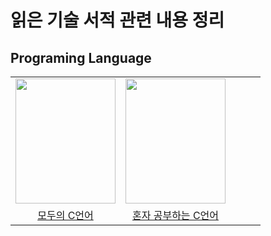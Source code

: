 # 읽은 기술 서적 관련 내용 정리

## Programing Language
||||||
|:---:|:---:|:---:|:---:|:---:|
|<img src="https://user-images.githubusercontent.com/87363461/150676139-a7cdb20d-31c5-4b92-adea-04fe6188b85e.JPG" width="160" height="200">|<img src="https://user-images.githubusercontent.com/87363461/150676348-4b6ba6e9-2f0a-49c3-9b8a-9ad8a1a8cb64.JPG" width="160" height="200">|
|[모두의 C언어](https://github.com/JeHeeYu/Book-Reviews/blob/main/Language/%EB%AA%A8%EB%91%90%EC%9D%98%20C%EC%96%B8%EC%96%B4.md)|[혼자 공부하는 C언어](https://github.com/JeHeeYu/Book-Reviews/tree/main/Language)|

<br>
<br>
